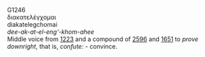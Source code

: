 <body>
  <p>G1246<br>  διακατελέγχομαι  <br> diakatelegchomai  <br><i>dee-ak-at-el-eng‘-khom-ahee </i><br>Middle voice from <a href="g1223.htm">1223</a> and a compound of <a href="g2596.htm">2596</a> and <a href="g1651.htm">1651</a>  to <i>prove</i> <i>downright</i>, that is, <i>confute:</i> - convince.<br></p>
 </body>